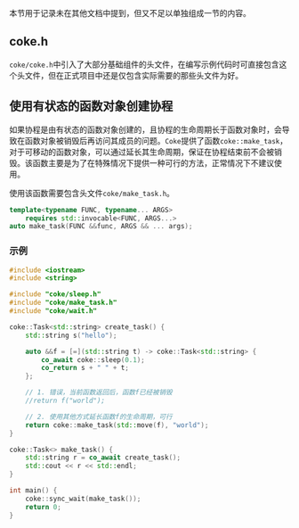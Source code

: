 本节用于记录未在其他文档中提到，但又不足以单独组成一节的内容。


## coke.h
`coke/coke.h`中引入了大部分基础组件的头文件，在编写示例代码时可直接包含这个头文件，但在正式项目中还是仅包含实际需要的那些头文件为好。


## 使用有状态的函数对象创建协程
如果协程是由有状态的函数对象创建的，且协程的生命周期长于函数对象时，会导致在函数对象被销毁后再访问其成员的问题。`Coke`提供了函数`coke::make_task`，对于可移动的函数对象，可以通过延长其生命周期，保证在协程结束前不会被销毁。该函数主要是为了在特殊情况下提供一种可行的方法，正常情况下不建议使用。

使用该函数需要包含头文件`coke/make_task.h`。

```cpp
template<typename FUNC, typename... ARGS>
    requires std::invocable<FUNC, ARGS...>
auto make_task(FUNC &&func, ARGS && ... args);
```

### 示例
```cpp
#include <iostream>
#include <string>

#include "coke/sleep.h"
#include "coke/make_task.h"
#include "coke/wait.h"

coke::Task<std::string> create_task() {
    std::string s("hello");

    auto &&f = [=](std::string t) -> coke::Task<std::string> {
        co_await coke::sleep(0.1);
        co_return s + " " + t;
    };

    // 1. 错误，当前函数返回后，函数f已经被销毁
    //return f("world");

    // 2. 使用其他方式延长函数f的生命周期，可行
    return coke::make_task(std::move(f), "world");
}

coke::Task<> make_task() {
    std::string r = co_await create_task();
    std::cout << r << std::endl;
}

int main() {
    coke::sync_wait(make_task());
    return 0;
}
```

